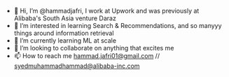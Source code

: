 - 👋 Hi, I’m @hammadjafri, I work at Upwork and was previously at Alibaba's South Asia venture Daraz
- 👀 I’m interested in learning Search & Recommendations, and so manyyy things around information retrieval
- 🌱 I’m currently learning ML at scale
- 💞️ I’m looking to collaborate on anything that excites me 
- 📫 How to reach me hammad.jafri01@gmail.com // syedmuhammadhammad@alibaba-inc.com

<!---
hammadjafri/hammadjafri is a ✨ special ✨ repository because its `README.md` (this file) appears on your GitHub profile.
You can click the Preview link to take a look at your changes.
--->
